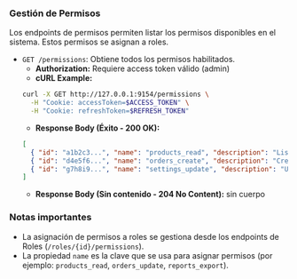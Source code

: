### Gestión de Permisos

Los endpoints de permisos permiten listar los permisos disponibles en el sistema. Estos permisos se asignan a roles.

- `GET /permissions`: Obtiene todos los permisos habilitados.
  - **Authorization:** Requiere access token válido (admin)
  - **cURL Example:**
  ```bash
  curl -X GET http://127.0.0.1:9154/permissions \
    -H "Cookie: accessToken=$ACCESS_TOKEN" \
    -H "Cookie: refreshToken=$REFRESH_TOKEN"
  ```
  - **Response Body (Éxito - 200 OK):**
  ```json
  [
    { "id": "a1b2c3...", "name": "products_read", "description": "List and view products", "enabled": true },
    { "id": "d4e5f6...", "name": "orders_create", "description": "Create orders", "enabled": true },
    { "id": "g7h8i9...", "name": "settings_update", "description": "Update settings/config", "enabled": true }
  ]
  ```
  - **Response Body (Sin contenido - 204 No Content):** sin cuerpo

### Notas importantes
- La asignación de permisos a roles se gestiona desde los endpoints de Roles (`/roles/{id}/permissions`).
- La propiedad `name` es la clave que se usa para asignar permisos (por ejemplo: `products_read`, `orders_update`, `reports_export`).
